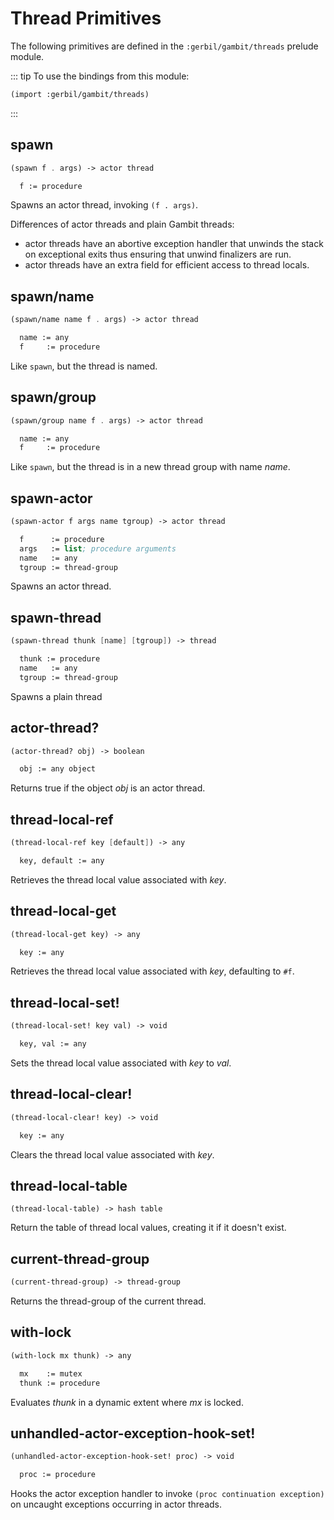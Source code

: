 # Thread Primitives

The following primitives are defined in the `:gerbil/gambit/threads` prelude module.

::: tip To use the bindings from this module:
``` scheme
(import :gerbil/gambit/threads)
```
:::

## spawn
``` scheme
(spawn f . args) -> actor thread

  f := procedure
```

Spawns an actor thread, invoking `(f . args)`.

Differences of actor threads and plain Gambit threads:
- actor threads have an abortive exception handler that unwinds the stack
  on exceptional exits thus ensuring that unwind finalizers are run.
- actor threads have an extra field for efficient access to thread locals.

## spawn/name
``` scheme
(spawn/name name f . args) -> actor thread

  name := any
  f     := procedure
```

Like `spawn`, but the thread is named.

## spawn/group
``` scheme
(spawn/group name f . args) -> actor thread

  name := any
  f     := procedure
```

Like `spawn`, but the thread is in a new thread group with name *name*.

## spawn-actor
``` scheme
(spawn-actor f args name tgroup) -> actor thread

  f      := procedure
  args   := list; procedure arguments
  name   := any
  tgroup := thread-group
```

Spawns an actor thread.

## spawn-thread
``` scheme
(spawn-thread thunk [name] [tgroup]) -> thread

  thunk := procedure
  name   := any
  tgroup := thread-group
```

Spawns a plain thread

## actor-thread?
``` scheme
(actor-thread? obj) -> boolean

  obj := any object
```

Returns true if the object *obj* is an actor thread.

## thread-local-ref
``` scheme
(thread-local-ref key [default]) -> any

  key, default := any
```

Retrieves the thread local value associated with *key*.

## thread-local-get
``` scheme
(thread-local-get key) -> any

  key := any
```

Retrieves the thread local value associated with *key*, defaulting to `#f`.

## thread-local-set!
``` scheme
(thread-local-set! key val) -> void

  key, val := any
```

Sets the thread local value associated with *key* to *val*.

## thread-local-clear!
``` scheme
(thread-local-clear! key) -> void

  key := any
```

Clears the thread local value associated with *key*.

## thread-local-table
```
(thread-local-table) -> hash table
```

Return the table of thread local values, creating it if it doesn't exist.


## current-thread-group
``` scheme
(current-thread-group) -> thread-group
```

Returns the thread-group of the current thread.

## with-lock
``` scheme
(with-lock mx thunk) -> any

  mx    := mutex
  thunk := procedure
```

Evaluates *thunk* in a dynamic extent where *mx* is locked.

## unhandled-actor-exception-hook-set!
``` scheme
(unhandled-actor-exception-hook-set! proc) -> void

  proc := procedure
```

Hooks the actor exception handler to invoke `(proc continuation exception)` on uncaught
exceptions occurring in actor threads.
